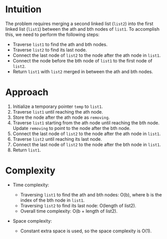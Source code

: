 # Intuition
The problem requires merging a second linked list (`list2`) into the first linked list (`list1`) between the ath and bth nodes of `list1`. To accomplish this, we need to perform the following steps:
- Traverse `list1` to find the ath and bth nodes.
- Traverse `list2` to find its last node.
- Connect the last node of `list2` to the node after the ath node in `list1`.
- Connect the node before the bth node of `list1` to the first node of `list2`.
- Return `list1` with `list2` merged in between the ath and bth nodes.

# Approach
1. Initialize a temporary pointer `temp` to `list1`.
2. Traverse `list1` until reaching the ath node.
3. Store the node after the ath node as `removing`.
4. Traverse `list1` starting from the ath node until reaching the bth node. Update `removing` to point to the node after the bth node.
5. Connect the last node of `list2` to the node after the ath node in `list1`.
6. Traverse `list2` until reaching its last node.
7. Connect the last node of `list2` to the node after the bth node in `list1`.
8. Return `list1`.

# Complexity
- Time complexity:
  - Traversing `list1` to find the ath and bth nodes: O(b), where b is the index of the bth node in `list1`.
  - Traversing `list2` to find its last node: O(length of list2).
  - Overall time complexity: O(b + length of list2).

- Space complexity:
  - Constant extra space is used, so the space complexity is O(1).
